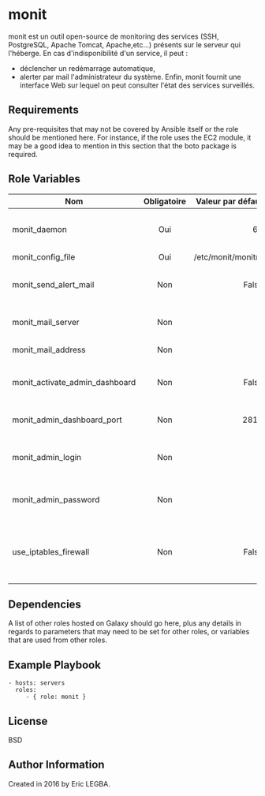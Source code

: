 monit
=========

monit est un outil open-source de monitoring des services (SSH, PostgreSQL, Apache Tomcat, Apache,etc...) présents sur le serveur qui l'héberge. 
En cas d'indisponibilité d'un service, il peut :
  - déclencher un redémarrage automatique,
  - alerter par mail l'administrateur du système.
Enfin, monit fournit une interface Web sur lequel on peut consulter l'état des services surveillés.

Requirements
------------

Any pre-requisites that may not be covered by Ansible itself or the role should be mentioned here. For instance, if the role uses the EC2 module, it may be a good idea to mention in this section that the boto package is required.

Role Variables
--------------

| Nom	        | Obligatoire	| Valeur par défaut  | Valeur utilisée	| Description|
| ------------- |:-------------:| ------------------:|:--------:|:-----------|
|monit_daemon| Oui|60|60|Monit effectue la vérification des services toutes les 60 secondes.Cette variable indique l'intervalle régulier de temps pour chaque vérification.|
|monit_config_file|Oui|/etc/monit/monitrc|/etc/monit/monitrc|Fichier de configuration.|
|monit_send_alert_mail|Non|False|True|Si `True`, monit envoie un mail d'alerte en cas de panne d'un service. Si `False`, monit n'envoie pas de mail d'alerte à l'administrateur du système.|
|monit_mail_server|Non|-|localhost|Adresse du serveur de mail que monit utilisera pour envoyer les mails d'alerte à l'administrateur du système.|
|monit_mail_address|Non|-|-|Adresse mail à laquelle monit envoyera les mails d'alerte.|
|monit_activate_admin_dashboard|Non|False|True|Si `True`, monit active l'interface d'admin sur lequel on peut suivre les services qui sont surveillés. Si `False`, monit n'active pas l'interface d'admin.|
|monit_admin_dashboard_port|Non|2812|2812|Port d'écoute de l'interface d'admin de monit. À renseigner si `monit_activate_admin_dashboard`=`True`.|
|monit_admin_login|Non|-|-|Login à saisir pour se connecter à l'interface d'admin de monit. À renseigner si `monit_activate_admin_dashboard`=`True`.|
|monit_admin_password|Non|-|-|Mot de passe à saisir pour se connecter à l'interface d'admin de monit. À renseigner si `monit_activate_admin_dashboard`=`True`.|
|use_iptables_firewall|Non|False|True|Si `True` et `monit_activate_admin_dashboard`=`True`, une tâche ouvre le port `monit_admin_dashboard_port` via iptables. À renseigner si `monit_activate_admin_dashboard`=`True`.|

Dependencies
------------

A list of other roles hosted on Galaxy should go here, plus any details in regards to parameters that may need to be set for other roles, or variables that are used from other roles.

Example Playbook
----------------

    - hosts: servers
      roles:
         - { role: monit }

License
-------

BSD

Author Information
------------------

Created in 2016 by Eric LEGBA.

